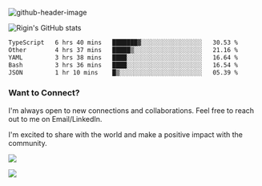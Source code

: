 
![github-header-image](https://github.com/riginoommen/riginoommen/assets/3840244/889cae65-df55-4cda-86cc-bf21bf1f2e96)

![Rigin's GitHub stats](https://github-readme-stats.vercel.app/api?username=riginoommen\&show_icons=true\&show=reviews,discussions_started,discussions_answered,prs_merged,prs_merged_percentage)


<!--START_SECTION:waka-->

```txt
TypeScript   6 hrs 40 mins   ███████▓░░░░░░░░░░░░░░░░░   30.53 %
Other        4 hrs 37 mins   █████▒░░░░░░░░░░░░░░░░░░░   21.16 %
YAML         3 hrs 38 mins   ████░░░░░░░░░░░░░░░░░░░░░   16.64 %
Bash         3 hrs 36 mins   ████░░░░░░░░░░░░░░░░░░░░░   16.54 %
JSON         1 hr 10 mins    █▒░░░░░░░░░░░░░░░░░░░░░░░   05.39 %
```

<!--END_SECTION:waka-->

### Want to Connect?

I'm always open to new connections and collaborations. Feel free to reach out to me on Email/LinkedIn.

I'm excited to share with the world and make a positive impact with the community.

![](https://komarev.com/ghpvc/?username=riginoommen)

![](https://hit.yhype.me/github/profile?user_id=3840244)

